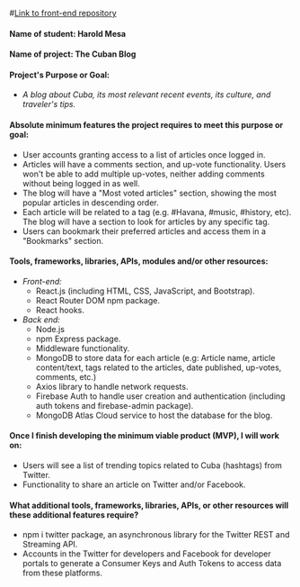 
#[Link to front-end repository](https://github.com/curiousmockingbird/blog-front-end.git)

#### Name of student: Harold Mesa
#### Name of project: The Cuban Blog
#### Project's Purpose or Goal: 
* _A blog about Cuba, its most relevant recent events, its culture, and traveler's tips._
#### Absolute minimum features the project requires to meet this purpose or goal:
* User accounts granting access to a list of articles once logged in.
* Articles will have a comments section, and up-vote functionality. Users won't be able to add multiple up-votes, neither adding comments without being logged in as well.
* The blog will have a "Most voted articles" section, showing the most popular articles in descending order.
* Each article will be related to a tag (e.g. #Havana, #music, #history, etc). The blog will have a section to look for articles by any specific tag.
* Users can bookmark their preferred articles and access them in a "Bookmarks" section.
#### Tools, frameworks, libraries, APIs, modules and/or other resources:
* _Front-end:_
  - React.js (including HTML, CSS, JavaScript, and Bootstrap).
  - React Router DOM npm package.
  - React hooks.
* _Back end:_
  - Node.js
  - npm Express package.
  - Middleware functionality.
  - MongoDB to store data for each article (e.g: Article name, article content/text, tags related to the articles, date published, up-votes, comments, etc.)
  - Axios library to handle network requests.
  - Firebase Auth to handle user creation and authentication (including auth tokens and firebase-admin package).
  - MongoDB Atlas Cloud service to host the database for the blog.

#### Once I finish developing the minimum viable product (MVP), I will work on:
* Users will see a list of trending topics related to Cuba (hashtags) from Twitter.
* Functionality to share an article on Twitter and/or Facebook.
#### What additional tools, frameworks, libraries, APIs, or other resources will these additional features require?
* npm i twitter package, an asynchronous library for the Twitter REST and Streaming API.
* Accounts in the Twitter for developers and Facebook for developer portals to generate a Consumer Keys and Auth Tokens to access data from these platforms.

